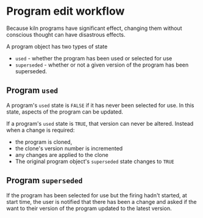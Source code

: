 # Program edit workflow

Because kiln programs have significant effect, changing them without conscious thought can have disastrous effects.

A program object has two types of state

* `used` - whether the program has been used or selected for use
* `superseded` - whether or not a given version of the program has been superseded. 

## Program `used`

A program's `used` state is `FALSE` if it has never been selected for use. In this state,  aspects of the program can be updated.

If a program's `used` state is `TRUE`, that version can never be altered. Instead when a change is required:

* the program is cloned, 
* the clone's version number is incremented
* any changes are applied to the clone
* The original program object's `superseded` state changes to `TRUE`

## Program `superseded`

If the program has been selected for use but the firing hadn't started, at start time, the user is notified that there has been a change and asked if the want to their version of the program updated to the latest version.
